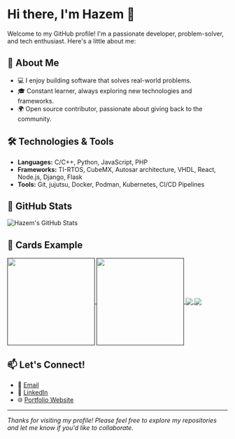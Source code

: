 # Hi there, I'm Hazem 👋

Welcome to my GitHub profile! I'm a passionate developer, problem-solver, and tech enthusiast. Here's a little about me:

## 🚀 About Me
- 💻 I enjoy building software that solves real-world problems.
- 🎓 Constant learner, always exploring new technologies and frameworks.
- 🌍 Open source contributor, passionate about giving back to the community.

## 🛠️ Technologies & Tools
- **Languages:** C/C++, Python, JavaScript, PHP 
- **Frameworks:** TI-RTOS, CubeMX, Autosar architecture, VHDL, React, Node.js, Django, Flask
- **Tools:** Git, jujutsu, Docker, Podman, Kubernetes, CI/CD Pipelines

## 🌟 GitHub Stats
![Hazem's GitHub Stats](https://github-readme-stats.vercel.app/api?username=hazem3443&show_icons=true&theme=radical)

## 🌟 Cards Example
<a href="">
  <img height=200 align="center" src="https://github-readme-stats.vercel.app/api?username=hazem3443&rank_icon=github&show=reviews,discussions_started,discussions_answered,prs_merged,prs_merged_percentage&theme=radical" />
</a>
<a href="">
  <img height=200 align="center" src="https://github-readme-stats.vercel.app/api/top-langs?username=hazem3443&layout=compact&langs_count=30&card_width=320&theme=radical" />
</a>

<a href="">
  <img align="center" src="https://github-readme-stats.vercel.app/api/pin/?username=hazem3443&repo=OTA&theme=radical" />
</a>
<a href="">
  <img align="center" src="https://github-readme-stats.vercel.app/api/pin/?username=hazem3443&repo=Mem_mgnt_interface&theme=radical" />
</a>

## 📫 Let's Connect!
- 📧 [Email](mailto:hazemkhaled3443@gmail.com)
- 💼 [LinkedIn](https://linkedin.com/in/hazemkhaled3443/) 
- 🌐 [Portfolio Website](https://hazem3443.github.io/Basics-Wrapup/)

---

*Thanks for visiting my profile! Please feel free to explore my repositories and let me know if you'd like to collaborate.*

